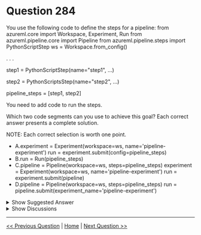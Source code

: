 # Question 284

You use the following code to define the steps for a pipeline: from azureml.core import Workspace, Experiment, Run from azureml.pipeline.core import Pipeline from azureml.pipeline.steps import PythonScriptStep ws = Workspace.from_config()

. . .

step1 = PythonScriptStep(name="step1", ...)

step2 = PythonScriptsStep(name="step2", ...)

pipeline_steps = [step1, step2]

You need to add code to run the steps.

Which two code segments can you use to achieve this goal? Each correct answer presents a complete solution.

NOTE: Each correct selection is worth one point.

- A.experiment = Experiment(workspace=ws, name='pipeline-experiment') run = experiment.submit(config=pipeline_steps)
- B.run = Run(pipeline_steps)
- C.pipeline = Pipeline(workspace=ws, steps=pipeline_steps) experiment = Experiment(workspace=ws, name='pipeline-experiment') run = experiment.submit(pipeline)
- D.pipeline = Pipeline(workspace=ws, steps=pipeline_steps) run = pipeline.submit(experiment_name='pipeline-experiment')

<details>
  <summary>Show Suggested Answer</summary>

<strong>CD</strong><br>

</details>

<details>
  <summary>Show Discussions</summary>

<blockquote><p><strong>pancman</strong> <code>(Tue 11 Oct 2022 19:18)</code> - <em>Upvotes: 20</em></p><p>The given answer of C &amp; D is correct. Some people commented that they think it should be A &amp; C. Don&#x27;t let this confuse you as answer A is certainly wrong. You can&#x27;t use [step1, step2] as a config to experiment submit, as given in the answer A. You need to create a pipeline object and provide it as the config.
Refer to experiment class for proof:  https://docs.microsoft.com/en-us/python/api/azureml-core/azureml.core.experiment(class)?view=azure-ml-py#azureml-core-experiment-submit</p></blockquote>
<blockquote><p><strong>Matt2000</strong> <code>(Fri 16 Aug 2024 08:16)</code> - <em>Upvotes: 1</em></p><p>References: 
https://learn.microsoft.com/en-us/python/api/azureml-pipeline-core/azureml.pipeline.core.pipeline(class)?view=azure-ml-py

https://learn.microsoft.com/en-us/python/api/azureml-core/azureml.core.experiment(class)?view=azure-ml-py#azureml-core-experiment-submit</p></blockquote>

<blockquote><p><strong>azurelearner666</strong> <code>(Fri 14 Oct 2022 07:58)</code> - <em>Upvotes: 2</em></p><p>Thanks for clarifying!</p></blockquote>
<blockquote><p><strong>avinyc</strong> <code>(Mon 06 Jan 2025 01:57)</code> - <em>Upvotes: 1</em></p><p>Options C and D</p></blockquote>
<blockquote><p><strong>haby</strong> <code>(Tue 18 Jun 2024 14:12)</code> - <em>Upvotes: 1</em></p><p>C for me. 
For A, you can&#x27;t submit [step1, step2] parameters only; For D, you can&#x27;t submit a string name only.  Correct way is to submit Pipeline Obj or RunConfig Obj, not a list or string.</p></blockquote>
<blockquote><p><strong>PI_Team</strong> <code>(Thu 06 Jun 2024 09:02)</code> - <em>Upvotes: 1</em></p><p>Only option C is correct

Options A and B are incorrect because they either submit the steps directly to the experiment without creating a Pipeline object (Option A), or try to create a Run object directly from the steps without creating a Pipeline or Experiment object (Option B). Both of these approaches will result in errors.

Option D correctly creates a Pipeline object and then submits the pipeline with the experiment name. However, please note that the submit method of the Pipeline class does not take an experiment_name argument. Instead, it takes an Experiment object. So, the correct code should be:

pipeline = Pipeline(workspace=ws, steps=pipeline_steps)
experiment = Experiment(workspace=ws, name=&#x27;pipeline-experiment&#x27;)
run = pipeline.submit(experiment)</p></blockquote>

<blockquote><p><strong>james2033</strong> <code>(Sat 20 Apr 2024 04:51)</code> - <em>Upvotes: 1</em></p><p>Constructor azurelm.pipeline.core.pipeline.Pipeline()

https://learn.microsoft.com/en-us/python/api/azureml-pipeline-core/azureml.pipeline.core.pipeline.pipeline?view=azure-ml-py#constructor

Pipeline(workspace, steps, ...)</p></blockquote>

<blockquote><p><strong>Tommo565</strong> <code>(Sat 23 Sep 2023 14:03)</code> - <em>Upvotes: 1</em></p><p>CD is correct</p></blockquote>
<blockquote><p><strong>AzureJobsTillRetire</strong> <code>(Wed 23 Aug 2023 20:48)</code> - <em>Upvotes: 1</em></p><p>The correct command for pipeline run is as below
experiment.submit()

Only A and C has this command.
D has command pipeline.submit(), which is incorrect</p></blockquote>

<blockquote><p><strong>AzureJobsTillRetire</strong> <code>(Wed 23 Aug 2023 21:00)</code> - <em>Upvotes: 1</em></p><p>An Azure Machine Learning experiment represent the collection of trials used to validate a user&#x27;s hypothesis. In Azure Machine Learning, an experiment is represented by the Experiment class and a trial is represented by the Run class.

An Azure Machine Learning pipeline is an independently executable workflow of a complete machine learning task.

In an experiment, we execute a pipeline, and this is why we use experiment.submit(pipeline)

It is not that in a pipeline, we execute an experiment, and that is why pipeline.submit(experiment) is wrong</p></blockquote>

<blockquote><p><strong>Arend78</strong> <code>(Fri 16 Jun 2023 12:27)</code> - <em>Upvotes: 1</em></p><p>I also think it&#x27;s A &amp; C: In the Azure documentations, I have only found examples of 
run = experiment.submit(pipeline) 
and no examples of 
run = pipeline.submit(experiment_name=&#x27;pipeline-experiment&#x27;)

Please reply if you don&#x27;t agree</p></blockquote>

<blockquote><p><strong>AzureJobsTillRetire</strong> <code>(Wed 23 Aug 2023 20:41)</code> - <em>Upvotes: 1</em></p><p>I think so too. Also there is no definition of the experiment &#x27;pipeline-experiment&#x27; in the code</p></blockquote>
<blockquote><p><strong>zehraoneexam</strong> <code>(Mon 19 Sep 2022 07:43)</code> - <em>Upvotes: 2</em></p><p>correct answer.</p></blockquote>
<blockquote><p><strong>Sjefen</strong> <code>(Sat 17 Sep 2022 11:23)</code> - <em>Upvotes: 1</em></p><p>I think A &amp; C as well</p></blockquote>
<blockquote><p><strong>synapse</strong> <code>(Mon 12 Sep 2022 11:03)</code> - <em>Upvotes: 1</em></p><p>C and are correct. As per below. A is not correct because the submit() expects a Pipeline object. not a list. 
https://docs.microsoft.com/en-us/python/api/azureml-core/azureml.core.experiment.experiment?view=azure-ml-py#azureml-core-experiment-experiment-submit</p></blockquote>
<blockquote><p><strong>ranjsi01</strong> <code>(Fri 29 Jul 2022 20:48)</code> - <em>Upvotes: 2</em></p><p>sorry i think it should be A and C</p></blockquote>
<blockquote><p><strong>ranjsi01</strong> <code>(Tue 19 Jul 2022 15:36)</code> - <em>Upvotes: 1</em></p><p>correct</p></blockquote>

</details>

---

[<< Previous Question](question_283.md) | [Home](../index.md) | [Next Question >>](question_285.md)
